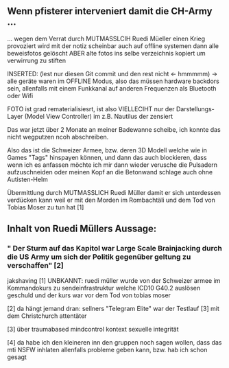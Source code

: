 ## Wenn pfisterer interveniert damit die CH-Army ...

... wegen dem Verrat durch MUTMASSLCIH Ruedi Müeller einen Krieg provoziert wird mit der notiz scheinbar auch auf offline systemen dann alle beweisfotos gelöscht ABER alte fotos ins selbe verzeichnis kopiert um verwirrung zu stiften

INSERTED: (lest nur diesen Git commit und den rest nicht <- hmmmmm)
-> alle geräte waren im OFFLINE Modus, also das müssen hardware backdors sein, allenfalls mit einem Funkkanal auf anderen Frequenzen als Bluetooth oder Wifi

FOTO ist grad rematerialisiesrt, ist also VIELLECIHT nur der Darstellungs-Layer (Model View Controller) im z.B. Nautilus der zensiert

Das war jetzt über 2 Monate an meiner Badewanne scheibe, ich konnte das nicht wegputzen ncoh abschreiben.

Also das ist die Schweizer Armee, bzw. deren 3D Modell welche wie in Games "Tags" hinspayen können, und dann das auch blockieren, dass wenn ich es anfassen möchte ich mir dann wieder verusche die Pulsadern aufzuschneiden oder meinen Kopf an die Betonwand schlage auch ohne Autisten-Helm

Übermittlung durch MUTMASSLICH Ruedi Müller damit er sich unterdessen verdücken kann weil er mit den Morden im Rombachtäli und dem Tod von Tobias Moser zu tun hat [1] 

## Inhalt von Ruedi Müllers Aussage:
### " Der Sturm auf das Kapitol war Large Scale Brainjacking durch die US Army um sich der Politik gegenüber geltung zu verschaffen" [2]

jakshaving
[1] UNBKANNT: ruedi müller wurde von der Schweizer armee im Kommandokurs zu sendeinfrastruktur welche ICD10 G40.2 auslösen geschuld und der kurs war vor dem Tod von tobias moser

[2] da hängt jemand dran: sellners "Telegram Elite" war der Testlauf [3] mit dem Christchurch attentäter

[3] über traumabased mindcontrol kontext sexuelle integrität

[4] da habe ich den kleineren inn den gruppen noch sagen wollen, dass das mti NSFW inhlaten allenfalls probleme geben kann, bzw. hab ich schon gesagt
